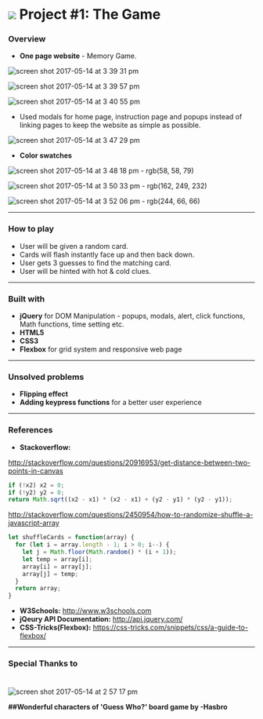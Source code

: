 # ![](https://ga-dash.s3.amazonaws.com/production/assets/logo-9f88ae6c9c3871690e33280fcf557f33.png) Project #1: The Game

### Overview

* **One page website** - Memory Game.

![screen shot 2017-05-14 at 3 39 31 pm](https://cloud.githubusercontent.com/assets/18605009/26037159/d055f034-38bb-11e7-917f-1640865cff3c.png)

![screen shot 2017-05-14 at 3 39 57 pm](https://cloud.githubusercontent.com/assets/18605009/26037162/fdd5c8f4-38bb-11e7-8786-68c05cad81b9.png)

![screen shot 2017-05-14 at 3 40 55 pm](https://cloud.githubusercontent.com/assets/18605009/26037193/8576b034-38bc-11e7-8ea0-7a00581d466c.png)

* Used modals for home page, instruction page and popups instead of linking pages to keep the website as simple as possible.

![screen shot 2017-05-14 at 3 47 29 pm](https://cloud.githubusercontent.com/assets/18605009/26037202/af43b1aa-38bc-11e7-8b2e-71f01b543106.png)  

* **Color swatches**

![screen shot 2017-05-14 at 3 48 18 pm](https://cloud.githubusercontent.com/assets/18605009/26037221/fd434942-38bc-11e7-872d-a24814033a5d.png)  - rgb(58, 58, 79)

![screen shot 2017-05-14 at 3 50 33 pm](https://cloud.githubusercontent.com/assets/18605009/26037238/62525436-38bd-11e7-8764-f24e0f19609b.png)  - rgb(162, 249, 232)

![screen shot 2017-05-14 at 3 52 06 pm](https://cloud.githubusercontent.com/assets/18605009/26037241/6e64d302-38bd-11e7-8cfc-f7ea4ebffbca.png)  - rgb(244, 66, 66)

---

### How to play

* User will be given a random card.
* Cards will flash instantly face up and then back down.
* User gets 3 guesses to find the matching card.
* User will be hinted with hot & cold clues.

---

### Built with

* **jQuery** for DOM Manipulation - popups, modals, alert, click functions, Math functions, time setting etc.
* **HTML5**
* **CSS3**
* **Flexbox** for grid system and responsive web page

---

### Unsolved problems

* **Flipping effect**
* **Adding keypress functions** for a better user experience

---

### References

* **Stackoverflow:**

http://stackoverflow.com/questions/20916953/get-distance-between-two-points-in-canvas

```javascript
if (!x2) x2 = 0;
if (!y2) y2 = 0;
return Math.sqrt((x2 - x1) * (x2 - x1) + (y2 - y1) * (y2 - y1));
```

http://stackoverflow.com/questions/2450954/how-to-randomize-shuffle-a-javascript-array
```javascript
let shuffleCards = function(array) {
  for (let i = array.length - 1; i > 0; i--) {
    let j = Math.floor(Math.random() * (i + 1));
    let temp = array[i];
    array[i] = array[j];
    array[j] = temp;
  }
  return array;
}
```

* **W3Schools:** http://www.w3schools.com
* **jQeury API Documentation:** http://api.jquery.com/
* **CSS-Tricks(Flexbox):** https://css-tricks.com/snippets/css/a-guide-to-flexbox/

---

### Special Thanks to

#
![screen shot 2017-05-14 at 2 57 17 pm](https://cloud.githubusercontent.com/assets/18605009/26037127/e65caffe-38ba-11e7-9a7f-ceb1bc3c6c0a.png)

**##Wonderful characters of 'Guess Who?' board game by -Hasbro**
